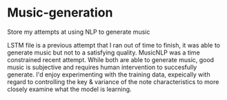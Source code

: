 # Music-generation
Store my attempts at using NLP to generate music

LSTM file is a previous attempt that I ran out of time to finish, it was able to generate music but not to a satisfying quality. MusicNLP was a time constrained recent attempt. While both are able to generate music, good music is subjective and requires human intervention to succesfully generate. I'd enjoy experimenting with the training data, expeically with regard to controlling the key & variance of the note characteristics to more closely examine what the model is learning.
